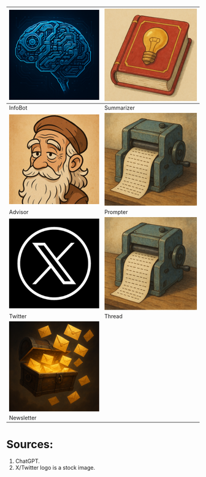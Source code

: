 | ![A blue brain made up of machinery](infobot.png) | ![A red book with a golden bulb image on it](summarizer.png) |
|---|---|
| InfoBot | Summarizer |
| ![An wise old man with a white beard in ghibli style](advisor.jpg) | ![A machine in ghibli style that prints a paper containing dashes](prompter.png) |
| Advisor | Prompter |
| ![X/Twitter logo](twitter.jpg) | ![A giant scroll floating on a platform in the garden at night](prompter.png) |
| Twitter | Thread |
| ![A treasure chest with golden letters flying from within](newsletter.png) | |
| Newsletter | |

# Sources:
1. ChatGPT.
2. X/Twitter logo is a stock image.
